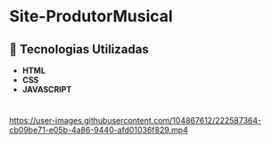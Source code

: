 # Site-ProdutorMusical
## 🚀 Tecnologias Utilizadas
 * **HTML** 
 * **CSS** 
 * **JAVASCRIPT** 
#
https://user-images.githubusercontent.com/104867612/222587364-cb09be71-e05b-4a86-9440-afd01036f829.mp4

